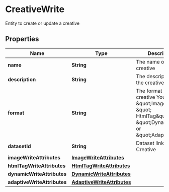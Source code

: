 

# CreativeWrite

Entity to create or update a creative

## Properties

| Name | Type | Description | Notes |
|------------ | ------------- | ------------- | -------------|
|**name** | **String** | The name of the creative |  |
|**description** | **String** | The description of the creative |  [optional] |
|**format** | **String** | The format of the creative  You can use \&quot;Image\&quot;, \&quot; HtmlTag\&quot;, \&quot;Dynamic\&quot; or \&quot;Adaptive\&quot; |  [optional] |
|**datasetId** | **String** | Dataset linked to the Creative |  [optional] |
|**imageWriteAttributes** | [**ImageWriteAttributes**](ImageWriteAttributes.md) |  |  [optional] |
|**htmlTagWriteAttributes** | [**HtmlTagWriteAttributes**](HtmlTagWriteAttributes.md) |  |  [optional] |
|**dynamicWriteAttributes** | [**DynamicWriteAttributes**](DynamicWriteAttributes.md) |  |  [optional] |
|**adaptiveWriteAttributes** | [**AdaptiveWriteAttributes**](AdaptiveWriteAttributes.md) |  |  [optional] |



